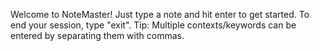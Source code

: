 Welcome to NoteMaster!
Just type a note and hit enter to get started.
To end your session, type "exit".
Tip: Multiple contexts/keywords can be entered by separating them with commas.
